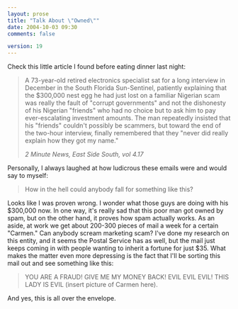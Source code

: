 ```yaml
---
layout: prose
title: "Talk About \"Owned\""
date: 2004-10-03 09:30
comments: false

version: 19
---
```


Check this little article I found before eating dinner last night:

> A 73-year-old retired electronics specialist sat for a long interview in December in the South Florida Sun-Sentinel, patiently explaining that the $300,000 nest egg he had just lost on a familiar Nigerian scam was really the fault of "corrupt governments" and not the dishonesty of his Nigerian "friends" who had no choice but to ask him to pay ever-escalating investment amounts. The man repeatedly insisted that his "friends" couldn't possibly be scammers, but toward the end of the two-hour interview, finally remembered that they "never did really explain how they got my name."
>
> <cite>2 Minute News, East Side South, vol 4.17</cite>

Personally, I always laughed at how ludicrous these emails were and would say to myself:

> How in the hell could anybody fall for something like this?

Looks like I was proven wrong. I wonder what those guys are doing with his $300,000 now. In one way, it's really sad that this poor man got owned by spam, but on the other hand, it proves how spam actually works. As an aside, at work we get about 200-300 pieces of mail a week for a certain "Carmen." Can anybody scream marketing scam? I've done my research on this entity, and it seems the Postal Service has as well, but the mail just keeps coming in with people wanting to inherit a fortune for just $35. What makes the matter even more depressing is the fact that I'll be sorting this mail out and see something like this:

> YOU ARE A FRAUD! GIVE ME MY MONEY BACK! EVIL EVIL EVIL! THIS LADY IS EVIL (insert picture of Carmen here).

And yes, this is all over the envelope.
